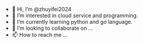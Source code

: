 - 👋 Hi, I’m @zhuyifei2024
- 👀 I’m interested in cloud service and programming.
- 🌱 I’m currently learning python and go language.
- 💞️ I’m looking to collaborate on ...
- 📫 How to reach me ...

<!---
zhuyifei2024/zhuyifei2024 is a ✨ special ✨ repository because its `README.md` (this file) appears on your GitHub profile.
You can click the Preview link to take a look at your changes.
--->
